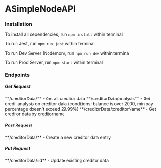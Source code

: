 # ASimpleNodeAPI

<h3> Installation </h3>
To install all dependencies, run <code>npm install</code> within terminal

To run Jest, run <code>npm run jest</code> within terminal

To run Dev Server (Nodemon), run <code>npm run dev</code> within terminal

To run Prod Server, run <code>npm start</code> within terminal

<h3> Endpoints </h3>

<h5> Get Request </h5>
**/creditorData/** - Get all creditor data
**/creditorData/analysis** - Get credit analysis on creditor data (conditions: balance is over 2000, min pay percentage doesn't exceed 29.99%)
**/creditorData/:creditorName** - Get creditor data by creditorname

<h5> Post Request </h5>
**/creditorData/** - Create a new creditor data entry

<h5> Put Request </h5>
**/creditorData/:id** - Update existing creditor data
